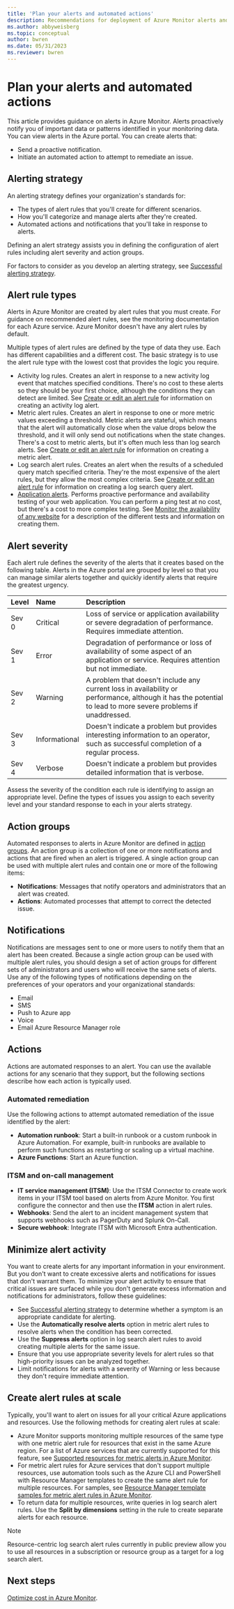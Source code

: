 ```yaml
---
title: 'Plan your alerts and automated actions'
description: Recommendations for deployment of Azure Monitor alerts and automated actions.
ms.author: abbyweisberg
ms.topic: conceptual
author: bwren
ms.date: 05/31/2023
ms.reviewer: bwren
---
```


# Plan your alerts and automated actions

This article provides guidance on alerts in Azure Monitor. Alerts proactively notify you of important data or patterns identified in your monitoring data. You can view alerts in the Azure portal. You can create alerts that:

- Send a proactive notification.
- Initiate an automated action to attempt to remediate an issue.

## Alerting strategy

An alerting strategy defines your organization's standards for:

- The types of alert rules that you'll create for different scenarios.
- How you'll categorize and manage alerts after they're created.
- Automated actions and notifications that you'll take in response to alerts.

Defining an alert strategy assists you in defining the configuration of alert rules including alert severity and action groups.

For factors to consider as you develop an alerting strategy, see [Successful alerting strategy](/azure/cloud-adoption-framework/manage/monitor/alerting#successful-alerting-strategy).

## Alert rule types

Alerts in Azure Monitor are created by alert rules that you must create. For guidance on recommended alert rules, see the monitoring documentation for each Azure service. Azure Monitor doesn't have any alert rules by default.

Multiple types of alert rules are defined by the type of data they use. Each has different capabilities and a different cost. The basic strategy is to use the alert rule type with the lowest cost that provides the logic you require.

- Activity log rules. Creates an alert in response to a new activity log event that matches specified conditions. There's no cost to these alerts so they should be your first choice, although the conditions they can detect are limited. See [Create or edit an alert rule](alerts-create-new-alert-rule.md) for information on creating an activity log alert.
- Metric alert rules. Creates an alert in response to one or more metric values exceeding a threshold. Metric alerts are stateful, which means that the alert will automatically close when the value drops below the threshold, and it will only send out notifications when the state changes. There's a cost to metric alerts, but it's often much less than log search alerts. See [Create or edit an alert rule](alerts-create-new-alert-rule.md) for information on creating a metric alert.
- Log search alert rules. Creates an alert when the results of a scheduled query match specified criteria. They're the most expensive of the alert rules, but they allow the most complex criteria. See [Create or edit an alert rule](alerts-create-new-alert-rule.md) for information on creating a log search query alert.
- [Application alerts](/previous-versions/azure/azure-monitor/app/monitor-web-app-availability). Performs proactive performance and availability testing of your web application. You can perform a ping test at no cost, but there's a cost to more complex testing. See [Monitor the availability of any website](/previous-versions/azure/azure-monitor/app/monitor-web-app-availability) for a description of the different tests and information on creating them.

## Alert severity

Each alert rule defines the severity of the alerts that it creates based on the following table. Alerts in the Azure portal are grouped by level so that you can manage similar alerts together and quickly identify alerts that require the greatest urgency.

| Level | Name | Description |
|:---|:---|:---|
| Sev 0 | Critical  | Loss of service or application availability or severe degradation of performance. Requires immediate attention. |
| Sev 1 | Error  | Degradation of performance or loss of availability of some aspect of an application or service. Requires attention but not immediate. |
| Sev 2 | Warning | A problem that doesn't include any current loss in availability or performance, although it has the potential to lead to more severe problems if unaddressed. |
| Sev 3 | Informational | Doesn't indicate a problem but provides interesting information to an operator, such as successful completion of a regular process. |
| Sev 4 | Verbose | Doesn't indicate a problem but provides detailed information that is verbose.

Assess the severity of the condition each rule is identifying to assign an appropriate level. Define the types of issues you assign to each severity level and your standard response to each in your alerts strategy.

## Action groups

Automated responses to alerts in Azure Monitor are defined in [action groups](action-groups.md). An action group is a collection of one or more notifications and actions that are fired when an alert is triggered. A single action group can be used with multiple alert rules and contain one or more of the following items:

- **Notifications**: Messages that notify operators and administrators that an alert was created.
- **Actions**: Automated processes that attempt to correct the detected issue.

## Notifications

Notifications are messages sent to one or more users to notify them that an alert has been created. Because a single action group can be used with multiple alert rules, you should design a set of action groups for different sets of administrators and users who will receive the same sets of alerts. Use any of the following types of notifications depending on the preferences of your operators and your organizational standards:

- Email
- SMS
- Push to Azure app
- Voice
- Email Azure Resource Manager role

## Actions

Actions are automated responses to an alert. You can use the available actions for any scenario that they support, but the following sections describe how each action is typically used.

### Automated remediation

Use the following actions to attempt automated remediation of the issue identified by the alert:

- **Automation runbook**: Start a built-in runbook or a custom runbook in Azure Automation. For example, built-in runbooks are available to perform such functions as restarting or scaling up a virtual machine.
- **Azure Functions**: Start an Azure function.

### ITSM and on-call management

- **IT service management (ITSM)**: Use the ITSM Connector to create work items in your ITSM tool based on alerts from Azure Monitor. You first configure the connector and then use the **ITSM** action in alert rules.
- **Webhooks**: Send the alert to an incident management system that supports webhooks such as PagerDuty and Splunk On-Call.
- **Secure webhook**: Integrate ITSM with Microsoft Entra authentication.

## Minimize alert activity

You want to create alerts for any important information in your environment. But you don't want to create excessive alerts and notifications for issues that don't warrant them. To minimize your alert activity to ensure that critical issues are surfaced while you don't generate excess information and notifications for administrators, follow these guidelines:

- See [Successful alerting strategy](/azure/cloud-adoption-framework/manage/monitor/alerting#successful-alerting-strategy) to determine whether a symptom is an appropriate candidate for alerting.
- Use the **Automatically resolve alerts** option in metric alert rules to resolve alerts when the condition has been corrected.
- Use the **Suppress alerts** option in log search alert rules to avoid creating multiple alerts for the same issue.
- Ensure that you use appropriate severity levels for alert rules so that high-priority issues can be analyzed together.
- Limit notifications for alerts with a severity of Warning or less because they don't require immediate attention.

## Create alert rules at scale

Typically, you'll want to alert on issues for all your critical Azure applications and resources. Use the following methods for creating alert rules at scale:

- Azure Monitor supports monitoring multiple resources of the same type with one metric alert rule for resources that exist in the same Azure region. For a list of Azure services that are currently supported for this feature, see [Supported resources for metric alerts in Azure Monitor](alerts-metric-near-real-time.md).
- For metric alert rules for Azure services that don't support multiple resources, use automation tools such as the Azure CLI and PowerShell with Resource Manager templates to create the same alert rule for multiple resources. For samples, see [Resource Manager template samples for metric alert rules in Azure Monitor](resource-manager-alerts-metric.md).
- To return data for multiple resources, write queries in log search alert rules. Use the **Split by dimensions** setting in the rule to create separate alerts for each resource.

> [!NOTE]
> Resource-centric log search alert rules currently in public preview allow you to use all resources in a subscription or resource group as a target for a log search alert.

## Next steps

[Optimize cost in Azure Monitor](../best-practices-cost.md).
